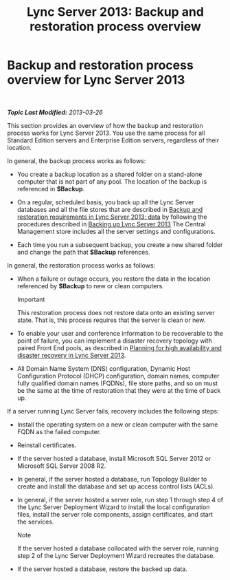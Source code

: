 ﻿---
title: 'Lync Server 2013: Backup and restoration process overview'
TOCTitle: Backup and restoration process overview
ms:assetid: e0f23b21-070f-4df5-b795-cea2f5338d85
ms:mtpsurl: https://technet.microsoft.com/en-us/library/Hh202192(v=OCS.15)
ms:contentKeyID: 51541524
ms.date: 07/23/2014
mtps_version: v=OCS.15
---

<div data-xmlns="http://www.w3.org/1999/xhtml">

<div class="topic" data-xmlns="http://www.w3.org/1999/xhtml" data-msxsl="urn:schemas-microsoft-com:xslt" data-cs="http://msdn.microsoft.com/en-us/">

<div data-asp="http://msdn2.microsoft.com/asp">

# Backup and restoration process overview for Lync Server 2013

</div>

<div id="mainSection">

<div id="mainBody">

<span> </span>

_**Topic Last Modified:** 2013-03-26_

This section provides an overview of how the backup and restoration process works for Lync Server 2013. You use the same process for all Standard Edition servers and Enterprise Edition servers, regardless of their location.

In general, the backup process works as follows:

  - You create a backup location as a shared folder on a stand-alone computer that is not part of any pool. The location of the backup is referenced in **$Backup**.

  - On a regular, scheduled basis, you back up all the Lync Server databases and all the file stores that are described in [Backup and restoration requirements in Lync Server 2013: data](lync-server-2013-backup-and-restoration-requirements-data.md) by following the procedures described in [Backing up Lync Server 2013](lync-server-2013-backing-up-lync-server.md) The Central Management store includes all the server settings and configurations.

  - Each time you run a subsequent backup, you create a new shared folder and change the path that **$Backup** references.

In general, the restoration process works as follows:

  - When a failure or outage occurs, you restore the data in the location referenced by **$Backup** to new or clean computers.
    
    <div>
    

    > [!IMPORTANT]
    > This restoration process does not restore data onto an existing server state. That is, this process requires that the server is clean or new.

    
    </div>

  - To enable your user and conference information to be recoverable to the point of failure, you can implement a disaster recovery topology with paired Front End pools, as described in [Planning for high availability and disaster recovery in Lync Server 2013](lync-server-2013-planning-for-high-availability-and-disaster-recovery.md).

  - All Domain Name System (DNS) configuration, Dynamic Host Configuration Protocol (DHCP) configuration, domain names, computer fully qualified domain names (FQDNs), file store paths, and so on must be the same at the time of restoration that they were at the time of back up.

If a server running Lync Server fails, recovery includes the following steps:

  - Install the operating system on a new or clean computer with the same FQDN as the failed computer.

  - Reinstall certificates.

  - If the server hosted a database, install Microsoft SQL Server 2012 or Microsoft SQL Server 2008 R2.

  - In general, if the server hosted a database, run Topology Builder to create and install the database and set up access control lists (ACLs).

  - In general, if the server hosted a server role, run step 1 through step 4 of the Lync Server Deployment Wizard to install the local configuration files, install the server role components, assign certificates, and start the services.
    
    <div>
    

    > [!NOTE]
    > If the server hosted a database collocated with the server role, running step 2 of the Lync Server Deployment Wizard recreates the database.

    
    </div>

  - If the server hosted a database, restore the backed up data.

</div>

<span> </span>

</div>

</div>

</div>

